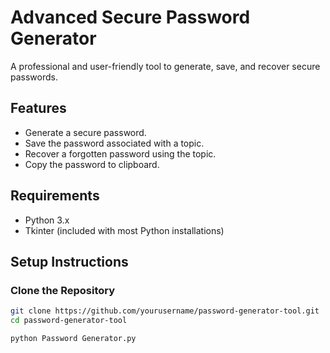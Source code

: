 # Advanced Secure Password Generator

A professional and user-friendly tool to generate, save, and recover secure passwords.

## Features
- Generate a secure password.
- Save the password associated with a topic.
- Recover a forgotten password using the topic.
- Copy the password to clipboard.

## Requirements
- Python 3.x
- Tkinter (included with most Python installations)

## Setup Instructions

### Clone the Repository
```bash
git clone https://github.com/yourusername/password-generator-tool.git
cd password-generator-tool

python Password Generator.py

